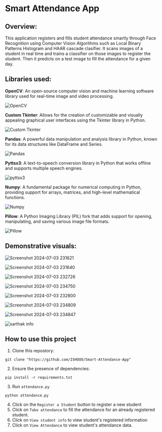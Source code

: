 # Smart Attendance App

## Overview:
This application registers and fills student attendance smartly through Face Recognition using Computer Vision Algorithms such as Local Binary Patterns Histogram and HAAR cascade clasifier. 
It scans images of a student in real time and trains a classifier on those images to register the student. Then it predicts on a test image to fill the attendance for a given day.

## Libraries used:
**OpenCV**: An open-source computer vision and machine learning software library used for real-time image and video processing.

   ![OpenCV](https://github.com/ISHOOO/Smart-Attendance-App/assets/132544766/ca79f2c5-0316-4d26-869e-861cd4097308)

**Custom Tkinter**:  Allows for the creation of customizable and visually appealing graphical user interfaces using the Tkinter library in Python.

   ![Custom Tkinter](https://github.com/ISHOOO/Smart-Attendance-App/assets/132544766/12c68b23-e9d4-4b25-beb8-996317cb7f3a)

**Pandas**: A powerful data manipulation and analysis library in Python, known for its data structures like DataFrame and Series.

   ![Pandas](https://github.com/ISHOOO/Smart-Attendance-App/assets/132544766/45344a48-4fb7-4753-bf40-6590a5481d42)

**Pyttsx3**: A text-to-speech conversion library in Python that works offline and supports multiple speech engines.

   ![pyttsx3](https://github.com/ISHOOO/Smart-Attendance-App/assets/132544766/5818ddf5-adfc-4d0c-9acb-572ade17a8ea)

**Numpy**: A fundamental package for numerical computing in Python, providing support for arrays, matrices, and high-level mathematical functions.

   ![Numpy](https://github.com/ISHOOO/Smart-Attendance-App/assets/132544766/959f2e9c-b453-44a7-af49-371e0e0f141a)

**Pillow**: A Python Imaging Library (PIL) fork that adds support for opening, manipulating, and saving various image file formats.

  ![Pillow](https://github.com/ISHOOO/Smart-Attendance-App/assets/132544766/a3cf581b-800f-4878-9612-8f1b02b01762)


## Demonstrative visuals:

![Screenshot 2024-07-03 231621](https://github.com/ISHOOO/Smart-Attendance-App/assets/132544766/c9d40c31-87ee-49e9-9491-48cd97a62088)

![Screenshot 2024-07-03 231640](https://github.com/ISHOOO/Smart-Attendance-App/assets/132544766/f0f74b6e-7ad1-48b5-b73e-d806224c1075)

![Screenshot 2024-07-03 232726](https://github.com/ISHOOO/Smart-Attendance-App/assets/132544766/c2daced5-231b-468c-9f13-752d8b15de99)

![Screenshot 2024-07-03 234750](https://github.com/ISHOOO/Smart-Attendance-App/assets/132544766/92ac6626-9147-4feb-b10c-dd94be62e158)

![Screenshot 2024-07-03 232800](https://github.com/ISHOOO/Smart-Attendance-App/assets/132544766/0cab2346-f237-4a43-82b1-1ca9e642d143)

![Screenshot 2024-07-03 234809](https://github.com/ISHOOO/Smart-Attendance-App/assets/132544766/dd422f8f-c88e-4234-870e-8a1afeeedbbd)

![Screenshot 2024-07-03 234847](https://github.com/ISHOOO/Smart-Attendance-App/assets/132544766/c74d41a6-cfcb-448d-907a-8e5673199fa2)

![sarthak info](https://github.com/ISHOOO/Smart-Attendance-App/assets/132544766/af9c873c-2d81-463a-b37c-dd3ec3c738dd)


## How to use this project 
1. Clone this repostory:
```shell
git clone "https://github.com/ISHOOO/Smart-Attendance-App"
```
2. Ensure the presence of dependencies:
```shell
pip install -r requirements.txt
```
3. Run `attendance.py`
```shell
python attendance.py
```
4. Click on the `Register a Student` button to register a new student
5. Click on `Take attendance` to fill the attendance for an already registered student.
6. Click on `View student info` to view student's registered information
7. Click on `View Attendance` to view student's attendance data.
